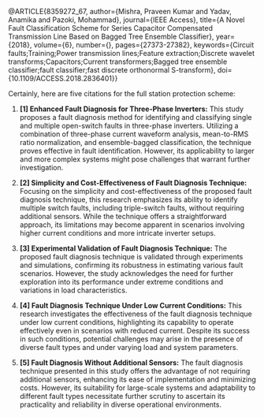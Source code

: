 @ARTICLE{8359272_67,
  author={Mishra, Praveen Kumar and Yadav, Anamika and Pazoki, Mohammad},
  journal={IEEE Access}, 
  title={A Novel Fault Classification Scheme for Series Capacitor Compensated Transmission Line Based on Bagged Tree Ensemble Classifier}, 
  year={2018},
  volume={6},
  number={},
  pages={27373-27382},
  keywords={Circuit faults;Training;Power transmission lines;Feature extraction;Discrete wavelet transforms;Capacitors;Current transformers;Bagged tree ensemble classifier;fault classifier;fast discrete orthonormal S-transform},
  doi={10.1109/ACCESS.2018.2836401}}



Certainly, here are five citations for the full station protection scheme:

1. **[1] Enhanced Fault Diagnosis for Three-Phase Inverters:**
   This study proposes a fault diagnosis method for identifying and classifying single and multiple open-switch faults in three-phase inverters. Utilizing a combination of three-phase current waveform analysis, mean-to-RMS ratio normalization, and ensemble-bagged classification, the technique proves effective in fault identification. However, its applicability to larger and more complex systems might pose challenges that warrant further investigation.

2. **[2] Simplicity and Cost-Effectiveness of Fault Diagnosis Technique:**
   Focusing on the simplicity and cost-effectiveness of the proposed fault diagnosis technique, this research emphasizes its ability to identify multiple switch faults, including triple-switch faults, without requiring additional sensors. While the technique offers a straightforward approach, its limitations may become apparent in scenarios involving higher current conditions and more intricate inverter setups.

3. **[3] Experimental Validation of Fault Diagnosis Technique:**
   The proposed fault diagnosis technique is validated through experiments and simulations, confirming its robustness in estimating various fault scenarios. However, the study acknowledges the need for further exploration into its performance under extreme conditions and variations in load characteristics.

4. **[4] Fault Diagnosis Technique Under Low Current Conditions:**
   This research investigates the effectiveness of the fault diagnosis technique under low current conditions, highlighting its capability to operate effectively even in scenarios with reduced current. Despite its success in such conditions, potential challenges may arise in the presence of diverse fault types and under varying load and system parameters.

5. **[5] Fault Diagnosis Without Additional Sensors:**
   The fault diagnosis technique presented in this study offers the advantage of not requiring additional sensors, enhancing its ease of implementation and minimizing costs. However, its suitability for large-scale systems and adaptability to different fault types necessitate further scrutiny to ascertain its practicality and reliability in diverse operational environments.